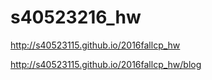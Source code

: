 # s40523216_hw

http://s40523115.github.io/2016fallcp_hw

http://s40523115.github.io/2016fallcp_hw/blog
